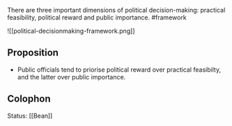There are three important dimensions of political decision-making: practical feasibility, political reward and public importance. #framework 

![[political-decisionmaking-framework.png]]

## Proposition
- Public officials tend to priorise political reward over practical feasibilty,  and the latter over public importance. 

## Colophon
Status: [[Bean]]